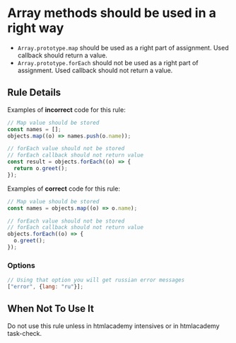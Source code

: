 # Array methods should be used in a right way

 * `Array.prototype.map` should be used as a right part of assignment. Used callback should return a value.
 * `Array.prototype.forEach` should not be used as a right part of assignment. Used callback should not return a value.

## Rule Details

Examples of **incorrect** code for this rule:

```js
// Map value should be stored
const names = [];
objects.map((o) => names.push(o.name));

// forEach value should not be stored
// forEach callback should not return value
const result = objects.forEach((o) => {
  return o.greet();
});
```

Examples of **correct** code for this rule:

```js
// Map value should be stored
const names = objects.map((o) => o.name);

// forEach value should not be stored
// forEach callback should not return value
objects.forEach((o) => {
  o.greet();
});
```
### Options

```js
// Using that option you will get russian error messages
["error", {lang: "ru"}];
```

## When Not To Use It

Do not use this rule unless in htmlacademy intensives or in htmlacademy task-check.

